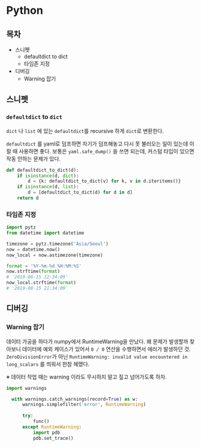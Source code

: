 # Python

## 목차
- 스니펫
  - defaultdict to dict
  - 타임존 지정
- 디버깅
  - Warning 잡기

## 스니펫

### `defaultdict` to `dict`
`dict` 나 `list` 에 있는 `defaultdict`를 recursive 하게 `dict`로 변환한다.

`defaultdict` 를 yaml로 덤프하면 자기가 덤프해놓고 다시 못 불러오는 일이 있는데 이럴 때 사용하면 좋다. 보통은 `yaml.safe_dump()` 을 쓰면 되는데, 커스텀 타입이 있으면 작동 안하는 문제가 있다.

```python
def defaultdict_to_dict(d):
    if isinstance(d, dict):
        d = {k: defaultdict_to_dict(v) for k, v in d.iteritems()}
    if isinstance(d, list):
        d = [defaultdict_to_dict(d) for d in d]
    return d
```

### 타임존 지정

```python
import pytz
from datetime import datetime

timezone = pytz.timezone('Asia/Seoul')
now = datetime.now()
now_local = now.astimezone(timezone)

format = '%Y-%m-%d %H:%M:%S'
now.strftime(format)
# '2019-08-15 12:34:09'
now_local.strftime(format)
# '2019-08-15 21:34:09'
```

## 디버깅

### Warning 잡기
데이터 가공을 하다가 numpy에서 RuntimeWarning을 만났다. 왜 문제가 발생할까 찾아보니 데이터에 예외 케이스가 있어서 `0 / 0` 연산을 수행하면서 에러가 발생하던 것. `ZeroDivisionError`가 아닌 `RuntimeWarning: invalid value encountered in long_scalars` 를 띄워서 한참 헤맸다.

※ 데이터 작업 때는 warning 이라도 무시하지 말고 짚고 넘어가도록 하자.

```python
import warnings

  with warnings.catch_warnings(record=True) as w:
      warnings.simplefilter('error', RuntimeWarning)
      
      try:
          func()
      except RuntimeWarning:
          import pdb
          pdb.set_trace()
```
